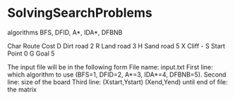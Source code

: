 # SolvingSearchProblems
algorithms BFS, DFID, A*, IDA*, DFBNB




Char    Route         Cost
D       Dirt road     2
R       Land road     3
H       Sand road     5
X       Cliff         -
S       Start Point   0
G       Goal          5


The input file will be in the following form
File name: input.txt
First line: which algorithm to use (BFS=1, DFID=2, A*=3, IDA*=4, DFBNB=5).
Second line: size of the board
Third line: (Xstart,Ystart) (Xend,Yend)
until end of file: the matrix
